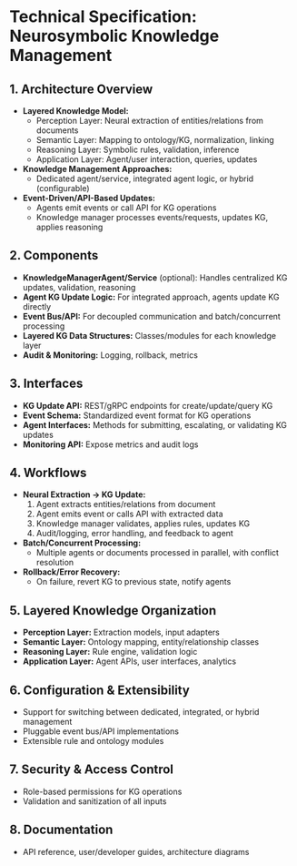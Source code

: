 # Technical Specification: Neurosymbolic Knowledge Management

## 1. Architecture Overview
- **Layered Knowledge Model:**
  - Perception Layer: Neural extraction of entities/relations from documents
  - Semantic Layer: Mapping to ontology/KG, normalization, linking
  - Reasoning Layer: Symbolic rules, validation, inference
  - Application Layer: Agent/user interaction, queries, updates
- **Knowledge Management Approaches:**
  - Dedicated agent/service, integrated agent logic, or hybrid (configurable)
- **Event-Driven/API-Based Updates:**
  - Agents emit events or call API for KG operations
  - Knowledge manager processes events/requests, updates KG, applies reasoning

## 2. Components
- **KnowledgeManagerAgent/Service** (optional): Handles centralized KG updates, validation, reasoning
- **Agent KG Update Logic:** For integrated approach, agents update KG directly
- **Event Bus/API:** For decoupled communication and batch/concurrent processing
- **Layered KG Data Structures:** Classes/modules for each knowledge layer
- **Audit & Monitoring:** Logging, rollback, metrics

## 3. Interfaces
- **KG Update API:** REST/gRPC endpoints for create/update/query KG
- **Event Schema:** Standardized event format for KG operations
- **Agent Interfaces:** Methods for submitting, escalating, or validating KG updates
- **Monitoring API:** Expose metrics and audit logs

## 4. Workflows
- **Neural Extraction → KG Update:**
  1. Agent extracts entities/relations from document
  2. Agent emits event or calls API with extracted data
  3. Knowledge manager validates, applies rules, updates KG
  4. Audit/logging, error handling, and feedback to agent
- **Batch/Concurrent Processing:**
  - Multiple agents or documents processed in parallel, with conflict resolution
- **Rollback/Error Recovery:**
  - On failure, revert KG to previous state, notify agents

## 5. Layered Knowledge Organization
- **Perception Layer:** Extraction models, input adapters
- **Semantic Layer:** Ontology mapping, entity/relationship classes
- **Reasoning Layer:** Rule engine, validation logic
- **Application Layer:** Agent APIs, user interfaces, analytics

## 6. Configuration & Extensibility
- Support for switching between dedicated, integrated, or hybrid management
- Pluggable event bus/API implementations
- Extensible rule and ontology modules

## 7. Security & Access Control
- Role-based permissions for KG operations
- Validation and sanitization of all inputs

## 8. Documentation
- API reference, user/developer guides, architecture diagrams 